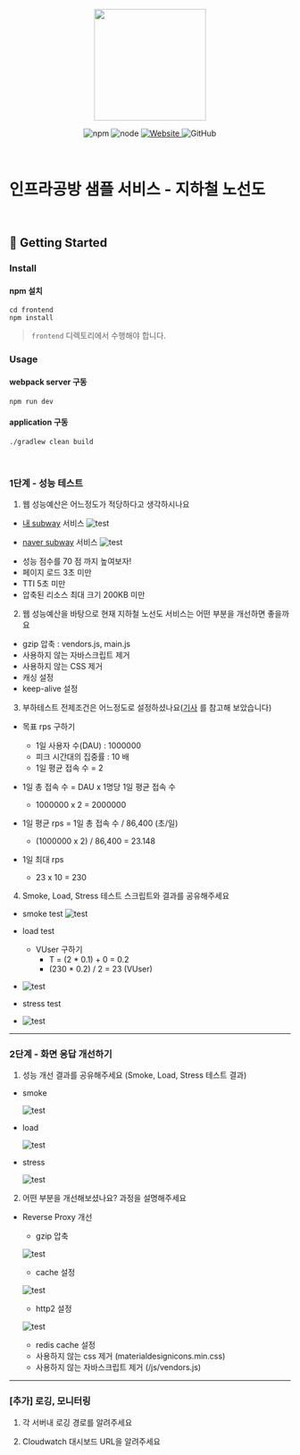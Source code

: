 <p align="center">
    <img width="200px;" src="https://raw.githubusercontent.com/woowacourse/atdd-subway-admin-frontend/master/images/main_logo.png"/>
</p>
<p align="center">
  <img alt="npm" src="https://img.shields.io/badge/npm-%3E%3D%205.5.0-blue">
  <img alt="node" src="https://img.shields.io/badge/node-%3E%3D%209.3.0-blue">
  <a href="https://edu.nextstep.camp/c/R89PYi5H" alt="nextstep atdd">
    <img alt="Website" src="https://img.shields.io/website?url=https%3A%2F%2Fedu.nextstep.camp%2Fc%2FR89PYi5H">
  </a>
  <img alt="GitHub" src="https://img.shields.io/github/license/next-step/atdd-subway-service">
</p>

<br>

# 인프라공방 샘플 서비스 - 지하철 노선도

<br>

## 🚀 Getting Started

### Install
#### npm 설치
```
cd frontend
npm install
```
> `frontend` 디렉토리에서 수행해야 합니다.

### Usage
#### webpack server 구동
```
npm run dev
```
#### application 구동
```
./gradlew clean build
```
<br>


### 1단계 - 성능 테스트
1. 웹 성능예산은 어느정도가 적당하다고 생각하시나요 

* [내 subway](https://pagespeed.web.dev/report?url=https%3A%2F%2Fparkeeseul.kro.kr%2F) 서비스
![test](./image/webpageBefore.png)

* [naver subway](https://pagespeed.web.dev/report?url=https%3A%2F%2Fmap.naver.com%2Fv5%2Fsubway%2F1000%2F-%2F-%2F-%3Fc%3D14146635.9803238%2C4519514.4759440%2C15%2C0%2C0%2C0%2Cdh) 서비스
![test](./image/naverSubway.png)
- 성능 점수를 70 점 까지 높여보자!
- 페이지 로드 3초 미만
- TTI 5초 미만
- 압축된 리소스 최대 크기 200KB 미만

2. 웹 성능예산을 바탕으로 현재 지하철 노선도 서비스는 어떤 부분을 개선하면 좋을까요
  - gzip 압축 : vendors.js, main.js
  - 사용하지 않는 자바스크립트 제거
  - 사용하지 않는 CSS 제거
  - 캐싱 설정
  - keep-alive 설정

3. 부하테스트 전제조건은 어느정도로 설정하셨나요([기사](https://platum.kr/archives/61943) 를 참고해 보았습니다)
- 목표 rps 구하기
  * 1일 사용자 수(DAU) : 1000000
  * 피크 시간대의 집중률 : 10 배
  * 1일 평균 접속 수 = 2

- 1일 총 접속 수 = DAU x 1명당 1일 평균 접속 수
  * 1000000 x 2 = 2000000
- 1일 평균 rps = 1일 총 접속 수 / 86,400 (초/일)  
  * (1000000 x 2) /  86,400 = 23.148
- 1일 최대 rps
  * 23 x 10 = 230
  
4. Smoke, Load, Stress 테스트 스크립트와 결과를 공유해주세요
 - smoke test
   ![test](./image/smoke.png)

 - load test
   - VUser 구하기
     * T = (2 * 0.1) + 0 = 0.2 
     * (230 * 0.2) / 2 = 23 (VUser)  
 - 
   ![test](./image/load.png)
 - stress test
 - ![test](./image/stress.png)

---

### 2단계 - 화면 응답 개선하기
1. 성능 개선 결과를 공유해주세요 (Smoke, Load, Stress 테스트 결과)
  - smoke

    ![test](./image/smoke2.png)
  - load

    ![test](./image/load2.png)
  - stress

    ![test](./image/stress2.png)

 
2. 어떤 부분을 개선해보셨나요? 과정을 설명해주세요
- Reverse Proxy 개선

  - gzip 압축

  ![test](./image/gzip.png)
  - cache 설정

  ![test](./image/cache.png)
  - http2 설정

  ![test](./image/http2.png)
  - redis cache 설정
  - 사용하지 않는 css 제거 (materialdesignicons.min.css)
  - 사용하지 않는 자바스크립트 제거 (/js/vendors.js)



---

### [추가] 로깅, 모니터링
1. 각 서버내 로깅 경로를 알려주세요

2. Cloudwatch 대시보드 URL을 알려주세요

